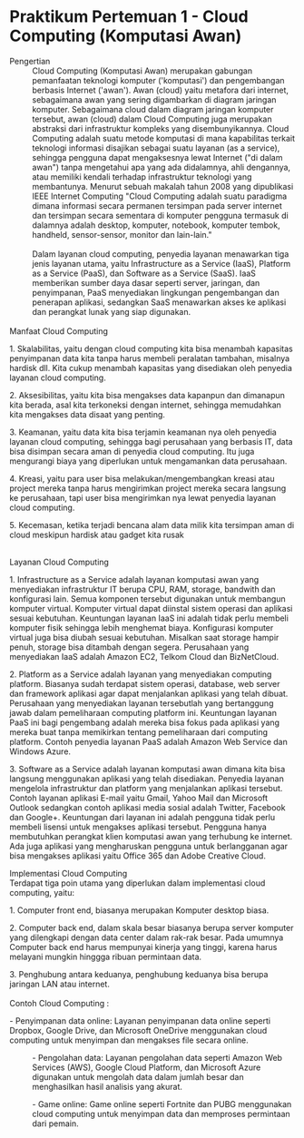 # Praktikum Pertemuan 1 - Cloud Computing (Komputasi Awan)
<dl>
<dt>Pengertian</dt>
  <dd>Cloud Computing (Komputasi Awan) merupakan gabungan pemanfaatan teknologi komputer ('komputasi') dan pengembangan berbasis Internet ('awan'). Awan (cloud) yaitu metafora dari internet, sebagaimana awan yang sering digambarkan di diagram jaringan komputer. Sebagaimana cloud dalam diagram jaringan komputer tersebut, awan (cloud) dalam Cloud Computing juga merupakan abstraksi dari infrastruktur kompleks yang disembunyikannya. Cloud Computing adalah suatu metode komputasi di mana kapabilitas terkait teknologi informasi disajikan sebagai suatu layanan (as a service), sehingga pengguna dapat mengaksesnya lewat Internet ("di dalam awan") tanpa mengetahui apa yang ada didalamnya, ahli dengannya, atau memiliki kendali terhadap infrastruktur teknologi yang membantunya. Menurut sebuah makalah tahun 2008 yang dipublikasi IEEE Internet Computing "Cloud Computing adalah suatu paradigma dimana informasi secara permanen tersimpan pada server internet dan tersimpan secara sementara di komputer pengguna termasuk di dalamnya adalah desktop, komputer, notebook, komputer tembok, handheld, sensor-sensor, monitor dan lain-lain."</dd>
  </br>
  <dd>Dalam layanan cloud computing, penyedia layanan menawarkan tiga jenis layanan utama, yaitu Infrastructure as a Service (IaaS), Platform as a Service (PaaS), dan Software as a Service (SaaS). IaaS memberikan sumber daya dasar seperti server, jaringan, dan penyimpanan, PaaS menyediakan lingkungan pengembangan dan penerapan aplikasi, sedangkan SaaS menawarkan akses ke aplikasi dan perangkat lunak yang siap digunakan.</dd>
  </br>
    <dt>Manfaat Cloud Computing</dt>
    <dl>1. Skalabilitas, yaitu dengan cloud computing kita bisa menambah kapasitas penyimpanan data kita tanpa harus membeli peralatan tambahan, misalnya hardisk dll. Kita cukup menambah kapasitas yang disediakan oleh penyedia layanan cloud computing.</dl>
    <dl>2. Aksesibilitas, yaitu kita bisa mengakses data kapanpun dan dimanapun kita berada, asal kita terkoneksi dengan internet, sehingga memudahkan kita mengakses data disaat yang penting.</dl>
    <dl>3. Keamanan, yaitu data kita bisa terjamin keamanan nya oleh penyedia layanan cloud computing, sehingga bagi perusahaan yang berbasis IT, data bisa disimpan secara aman di penyedia cloud computing. Itu juga mengurangi biaya yang diperlukan untuk mengamankan data perusahaan.</dl>
    <dl>4. Kreasi, yaitu para user bisa melakukan/mengembangkan kreasi atau project mereka tanpa harus mengirimkan project mereka secara langsung ke perusahaan, tapi user bisa mengirimkan nya lewat penyedia layanan cloud computing.</dl>
    <dl>5. Kecemasan, ketika terjadi bencana alam data milik kita tersimpan aman di cloud meskipun hardisk atau gadget kita rusak</dl>
  </br>
    <dt>Layanan Cloud Computing</dt>
    <dl>1. Infrastructure as a Service adalah layanan komputasi awan yang menyediakan infrastruktur IT berupa CPU, RAM, storage, bandwith dan konfigurasi lain. Semua komponen tersebut digunakan untuk membangun komputer virtual. Komputer virtual dapat diinstal sistem operasi dan aplikasi sesuai kebutuhan. Keuntungan layanan IaaS ini adalah tidak perlu membeli komputer fisik sehingga lebih menghemat biaya. Konfigurasi komputer virtual juga bisa diubah sesuai kebutuhan. Misalkan saat storage hampir penuh, storage bisa ditambah dengan segera. Perusahaan yang menyediakan IaaS adalah Amazon EC2, Telkom Cloud dan BizNetCloud.</dl>
    <dl>2. Platform as a Service adalah layanan yang menyediakan computing platform. Biasanya sudah terdapat sistem operasi, database, web server dan framework aplikasi agar dapat menjalankan aplikasi yang telah dibuat. Perusahaan yang menyediakan layanan tersebutlah yang bertanggung jawab dalam pemeliharaan computing platform ini. Keuntungan layanan PaaS ini bagi pengembang adalah mereka bisa fokus pada aplikasi yang mereka buat tanpa memikirkan tentang pemeliharaan dari computing platform. Contoh penyedia layanan PaaS adalah Amazon Web Service dan Windows Azure.</dl>
    <dl>3. Software as a Service adalah layanan komputasi awan dimana kita bisa langsung menggunakan aplikasi yang telah disediakan. Penyedia layanan mengelola infrastruktur dan platform yang menjalankan aplikasi tersebut. Contoh layanan aplikasi E-mail yaitu Gmail, Yahoo Mail dan Microsoft Outlook sedangkan contoh aplikasi media sosial adalah Twitter, Facebook dan Google+. Keuntungan dari layanan ini adalah pengguna tidak perlu membeli lisensi untuk mengakses aplikasi tersebut. Pengguna hanya membutuhkan perangkat klien komputasi awan yang terhubung ke internet. Ada juga aplikasi yang mengharuskan pengguna untuk berlangganan agar bisa mengakses aplikasi yaitu Office 365 dan Adobe Creative Cloud.</dl>
    <dt>Implementasi Cloud Computing </dt>
    Terdapat tiga poin utama yang diperlukan dalam implementasi cloud computing, yaitu:
    <dl>1. Computer front end, biasanya merupakan Komputer desktop biasa. </dt>
    <dl>2. Computer back end, dalam skala besar biasanya berupa server komputer yang dilengkapi dengan data center dalam rak-rak besar. Pada umumnya Computer back end harus mempunyai kinerja yang tinggi, karena harus melayani mungkin hinggga ribuan permintaan data. </dt>
    <dl>3. Penghubung antara keduanya, penghubung keduanya bisa berupa jaringan LAN atau internet. </dt><br>
    </br>
    <dt> Contoh Cloud Computing : </dt>
    <dl>- Penyimpanan data online: Layanan penyimpanan data online seperti Dropbox, Google Drive, dan Microsoft OneDrive menggunakan
    cloud computing untuk menyimpan dan mengakses file secara online. </dl>
    <dd>- Pengolahan data: Layanan pengolahan data seperti Amazon Web Services (AWS), Google Cloud Platform, dan Microsoft Azure
    digunakan untuk mengolah data dalam jumlah besar dan menghasilkan hasil analisis yang akurat.</dl>
    <dd>- Game online: Game online seperti Fortnite dan PUBG menggunakan cloud computing untuk menyimpan data dan memproses permintaan
    dari pemain.</dd>
  </dl>

